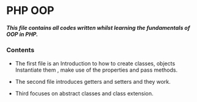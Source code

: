 
# PHP OOP
##### This file contains all codes written whilst learning the fundamentals of  OOP in PHP.

### Contents

* The first file is an Introduction to how to create classes, objects Instantiate them , make use of the properties and pass methods. 
 
* The second file introduces getters and setters and  they work.
 
* Third focuses on  abstract classes and class extension.

 